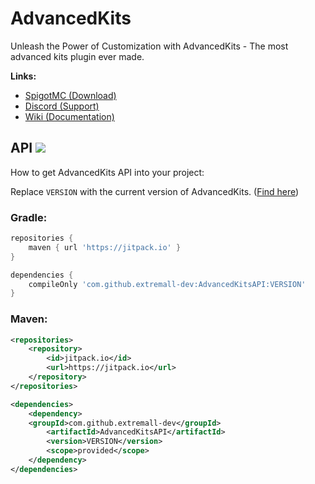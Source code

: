 # AdvancedKits
Unleash the Power of Customization with AdvancedKits - The most advanced kits plugin ever made.

**Links:**
- [SpigotMC (Download)](https://www.spigotmc.org/resources/90054/)
- [Discord (Support)](https://discord.gg/hs9vHatbXU)
- [Wiki (Documentation)](https://extremall.gitbook.io/advancedkits)

## API [![](https://jitpack.io/v/extremall-dev/AdvancedKitsAPI.svg)](https://jitpack.io/#extremall-dev/AdvancedKitsAPI)
How to get AdvancedKits API into your project:

Replace `VERSION` with the current version of AdvancedKits. ([Find here](https://api.spigotmc.org/legacy/update.php?resource=90054))

### Gradle:
```groovy
repositories {
    maven { url 'https://jitpack.io' }
}

dependencies {
    compileOnly 'com.github.extremall-dev:AdvancedKitsAPI:VERSION'
}
```

### Maven:
```xml
<repositories>
    <repository>
        <id>jitpack.io</id>
        <url>https://jitpack.io</url>
    </repository>
</repositories>

<dependencies>
    <dependency>
	<groupId>com.github.extremall-dev</groupId>
        <artifactId>AdvancedKitsAPI</artifactId>
        <version>VERSION</version>
        <scope>provided</scope>
    </dependency>
</dependencies>
```
